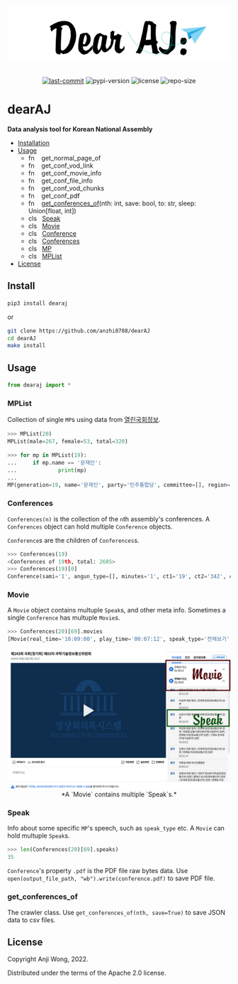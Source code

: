 <div align="center">

  <img src="https://raw.githubusercontent.com/anzhi0708/dearAJ/main/img/logo.png" />

</div>

<br>

<div align="center">

  [![last-commit](https://img.shields.io/github/last-commit/anzhi0708/dearAJ?style=social)](https://github.com/anzhi0708/yeongnok/commits/main)    ![pypi-version](https://img.shields.io/pypi/v/dearaj?color=blue&style=flat-square) ![license](https://img.shields.io/github/license/anzhi0708/dearAJ?color=blue&style=flat-square)    ![repo-size](https://img.shields.io/github/repo-size/anzhi0708/dearAJ?style=social)

</div>


# dearAJ

**Data analysis tool for Korean National Assembly**

- [Installation](https://github.com/anzhi0708/dearAJ#install)
- [Usage](https://github.com/anzhi0708/dearAJ#usage)
  - fn&nbsp;&nbsp;&nbsp;&nbsp;get_normal_page_of
  - fn&nbsp;&nbsp;&nbsp;&nbsp;get_conf_vod_link
  - fn&nbsp;&nbsp;&nbsp;&nbsp;get_conf_movie_info
  - fn&nbsp;&nbsp;&nbsp;&nbsp;get_conf_file_info
  - fn&nbsp;&nbsp;&nbsp;&nbsp;get_conf_vod_chunks
  - fn&nbsp;&nbsp;&nbsp;&nbsp;get_conf_pdf
  - fn&nbsp;&nbsp;&nbsp;&nbsp;[get_conferences_of](https://github.com/anzhi0708/dearAJ#get_conferences_of)(nth: int, save: bool, to: str, sleep: Union[float, int])
  - cls&nbsp;&nbsp;&nbsp;[Speak](https://github.com/anzhi0708/dearAJ#speak)
  - cls&nbsp;&nbsp;&nbsp;[Movie](https://github.com/anzhi0708/dearAJ#movie)
  - cls&nbsp;&nbsp;&nbsp;[Conference](https://github.com/anzhi0708/dearAJ#conferences)
  - cls&nbsp;&nbsp;&nbsp;[Conferences](https://github.com/anzhi0708/dearAJ#conferences)
  - cls&nbsp;&nbsp;&nbsp;[MP](https://github.com/anzhi0708/dearAJ#mplist)
  - cls&nbsp;&nbsp;&nbsp;[MPList](https://github.com/anzhi0708/dearAJ#mplist)
- [License](https://github.com/anzhi0708/dearAJ#license)

## Install

```bash
pip3 install dearaj
```
or
```bash
git clone https://github.com/anzhi0708/dearAJ
cd dearAJ
make install
```

## Usage

```python
from dearaj import *
```

### MPList

Collection of single `MP`s using data from [열린국회정보](https://open.assembly.go.kr/portal/assm/search/memberHistSchPage.do).

```python
>>> MPList(20)
MPList(male=267, female=53, total=320)
```
```python
>>> for mp in MPList(19):
...     if mp.name == '문재인':
...             print(mp)
...
MP(generation=19, name='문재인', party='민주통합당', committee=[], region='부산 사상구', gender='남', n='초선', how='지역구')
```

### Conferences

`Conferences(n)` is the collection of the `n`th assembly's conferences. A `Conferences` object can hold multiple `Conference` objects.

`Conference`s are the children of `Conferences`s.

```python
>>> Conferences(19)
<Conferences of 19th, total: 2605>
>>> Conferences(19)[0]
Conference(sami='1', angun_type=[], minutes='1', ct1='19', ct2='342', ct3='01', open_time='10:25', date='2016-05-19', hand_lang='0', mc='10', conf_title='제342회 국회(임시회) 제01차 본회의', comm_name='본회의', qvod=0)
```

### Movie

A `Movie` object contains multuple `Speak`s, and other meta info. Sometimes a single `Conference` has multuple `Movie`s.

```python
>>> Conferences(20)[69].movies
[Movie(real_time='10:09:00', play_time='00:07:12', speak_type='전체보기', no=486665, sublist=[{'realTime': '10:09:04', 'playTime': '00:00:43', 'speakType': '개의', 'no': 486701, 'movieTitle': '안규백 위원장(더불어민주당)  개의, 발언', 'wv': 0}, {'realTime': '10:09:47', 'playTime': '00:01:26', 'speakType': '인사', 'no': 486702, 'movieTitle': '모종화 청장(병무청)  인사', 'wv': 0}, {'realTime': '10:11:13', 'playTime': '00:04:54', 'speakType': '정회', 'no': 486703, 'movieTitle': '안규백 위원장(더불어민주당)  발언, 의사일정 제1항 상정, 정회', 'wv': 0}]), Movie(real_time='10:24:00', play_time='01:26:47', speak_type='전체보기', no=486700, sublist=[{'realTime': '10:24:05', 'playTime': '00:01:34', 'speakType': '속개', 'no': 486704, 'movieTitle': '안규백 위원장(더불어민주당)  속개, 발언, 의사일정 제2항~제4항, 제33항~제40항 상정제1항 의결', 'wv': 0}, {'realTime': '10:25:39', 'playTime': '00:03:30', 'speakType': '보고', 'no': 486705, 'movieTitle': '백승주 위원(미래통합당)  보고', 'wv': 0}, {'realTime': '10:29:10', 'playTime': '00:00:29', 'speakType': '발언', 'no': 486706, 'movieTitle': '안규백 위원장(더불어민주당)  발언', 'wv': 0}, {'realTime': '10:29:39', 'playTime': '00:05:33', 'speakType': '질의', 'no': 486707, 'movieTitle': '백승주 위원(미래통합당)  질의 / 박재민 차관(국방부)  답변 / 안규백 위원장(더불어민주당)  발언', 'wv': 0}, {'realTime': '10:35:13', 'playTime': '00:01:13', 'speakType': '발언', 'no': 486708, 'movieTitle': '안규백 위원장(더불어민주당)  발언', 'wv': 0}, {'realTime': '10:36:27', 'playTime': '00:01:21', 'speakType': '발언', 'no': 486709, 'movieTitle': '서청원 위원(무소속)  발언', 'wv': 0}, {'realTime': '10:37:49', 'playTime': '00:00:14', 'speakType': '발언', 'no': 486710, 'movieTitle': '안규백 위원장(더불어민주당)  발언', 'wv': 0}, {'realTime': '10:38:03', 'playTime': '00:05:01', 'speakType': '질의', 'no': 486711, 'movieTitle': '박맹우 위원(미래통합당)  질의 / 박재민 차관(국방부)  답변', 'wv': 0}, {'realTime': '10:43:04', 'playTime': '00:05:42', 'speakType': '질의', 'no': 486712, 'movieTitle': '김진표 위원(더불어민주당)  질의 / 박재민 차관(국방부)  답변 / 이남우 인사복지실장(국방부)  답변', 'wv': 0}, {'realTime': '10:48:47', 'playTime': '00:04:32', 'speakType': '질의', 'no': 486713, 'movieTitle': '서청원 위원(무소속)  질의 / 박재민 차관(국방부)  답변', 'wv': 0}, {'realTime': '10:53:19', 'playTime': '00:05:04', 'speakType': '질의', 'no': 486714, 'movieTitle': '민홍철 위원(더불어민주당)  질의 / 박재민 차관(국방부)  답변 / 모종화 청장(병무청)  답변', 'wv': 0}, {'realTime': '10:58:24', 'playTime': '00:03:54', 'speakType': '법안', 'no': 486715, 'movieTitle': '안규백 위원장(더불어민주당)  발언, 의사일정 제2항~제4항, 제33항~제40항 의결', 'wv': 0}, {'realTime': '11:02:19', 'playTime': '00:00:24', 'speakType': '인사', 'no': 486716, 'movieTitle': '박재민 차관(국방부)  인사', 'wv': 0}, {'realTime': '11:02:43', 'playTime': '00:00:33', 'speakType': '발언', 'no': 486717, 'movieTitle': '안규백 위원장(더불어민주당)  발언', 'wv': 0}, {'realTime': '11:03:16', 'playTime': '00:05:12', 'speakType': '질의', 'no': 486718, 'movieTitle': '이종명 위원(미래한국당)  질의 / 박재민 차관(국방부)  답변', 'wv': 0}, {'realTime': '11:08:28', 'playTime': '00:00:28', 'speakType': '발언', 'no': 486719, 'movieTitle': '안규백 위원장(더불어민주당)  발언 / 박재민 차관(국방부)  발언', 'wv': 0}, {'realTime': '11:08:57', 'playTime': '00:03:24', 'speakType': '질의', 'no': 486720, 'movieTitle': '김중로 위원(미래통합당)  질의 / 박재민 차관(국방부)  답변', 'wv': 0}, {'realTime': '11:12:21', 'playTime': '00:00:32', 'speakType': '발언', 'no': 486721, 'movieTitle': '안규백 위원장(더불어민주당)  발언 / 박재민 차관(국방부)  발언', 'wv': 0}, {'realTime': '11:12:53', 'playTime': '00:04:44', 'speakType': '질의', 'no': 486722, 'movieTitle': '홍영표 위원(더불어민주당)  질의 / 박재민 차관(국방부)  답변', 'wv': 0}, {'realTime': '11:17:37', 'playTime': '00:06:19', 'speakType': '질의', 'no': 486723, 'movieTitle': '이주영 위원(미래통합당)  질의 / 박재민 차관(국방부)  답변', 'wv': 0}, {'realTime': '11:23:57', 'playTime': '00:05:45', 'speakType': '질의', 'no': 486724, 'movieTitle': '도종환 위원(더불어민주당)  질의 / 박재민 차관(국방부)  답변 /    실무자  답변', 'wv': 0}, {'realTime': '11:29:42', 'playTime': '00:01:02', 'speakType': '발언', 'no': 486725, 'movieTitle': '안규백 위원장(더불어민주당)  발언 / 이남우 인사복지실장(국방부)  발언', 'wv': 0}, {'realTime': '11:30:44', 'playTime': '00:05:18', 'speakType': '질의', 'no': 486726, 'movieTitle': '최재성 위원(더불어민주당)  질의 / 박재민 차관(국방부)  답변', 'wv': 0}, {'realTime': '11:36:02', 'playTime': '00:05:01', 'speakType': '질의', 'no': 486727, 'movieTitle': '이주영 위원(미래통합당)  질의 / 박재민 차관(국방부)  답변 / 왕정홍 청장(방위사업청)  답변', 'wv': 0}, {'realTime': '11:41:04', 'playTime': '00:00:37', 'speakType': '발언', 'no': 486728, 'movieTitle': '안규백 위원장(더불어민주당)  발언 / 박재민 차관(국방부)  발언', 'wv': 0}, {'realTime': '11:41:42', 'playTime': '00:01:16', 'speakType': '법안', 'no': 486729, 'movieTitle': '안규백 위원장(더불어민주당)  발언, 의사일정 제5할~제31항 상정', 'wv': 0}, {'realTime': '11:42:58', 'playTime': '00:01:18', 'speakType': '설명', 'no': 486730, 'movieTitle': '박재민 차관(국방부)  설명', 'wv': 0}, {'realTime': '11:44:17', 'playTime': '00:00:18', 'speakType': '발언', 'no': 486731, 'movieTitle': '안규백 위원장(더불어민주당)  발언', 'wv': 0}, {'realTime': '11:44:35', 'playTime': '00:02:36', 'speakType': '보고', 'no': 486732, 'movieTitle': '배용근 수석전문위원(국방위원회)  보고', 'wv': 0}, {'realTime': '11:47:11', 'playTime': '00:00:13', 'speakType': '발언', 'no': 486733, 'movieTitle': '안규백 위원장(더불어민주당)  발언', 'wv': 0}, {'realTime': '11:47:24', 'playTime': '00:01:38', 'speakType': '보고', 'no': 486734, 'movieTitle': '전문위원  보고', 'wv': 0}, {'realTime': '11:49:03', 'playTime': '00:01:37', 'speakType': '산회', 'no': 486735, 'movieTitle': '안규백 위원장(더불어민주당)  발언, 의사일정 제5항~제31항 의결, 산회', 'wv': 0}])]
```

<div align="center">

  <img src="https://raw.githubusercontent.com/anzhi0708/dearAJ/main/img/actual_kr_conf_site_page.png" />
  *A `Movie` contains multiple `Speak`s.*

</div>

### Speak

Info about some specific `MP`'s speech, such as `speak_type` etc. A `Movie` can hold multuple `Speak`s.

```python
>>> len(Conferences(20)[69].speaks)
35
```

`Conference`'s property `.pdf` is the PDF file raw bytes data. Use `open(output_file_path, "wb").write(conference.pdf)` to save PDF file.

### get_conferences_of

The crawler class. Use `get_conferences_of(nth, save=True)` to save JSON data to csv files.

## License

Copyright Anji Wong, 2022.

Distributed under the terms of the Apache 2.0 license.
